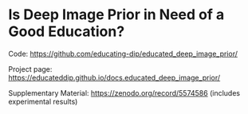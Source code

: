 # Is Deep Image Prior in Need of a Good Education?

Code: https://github.com/educating-dip/educated_deep_image_prior/

Project page: https://educateddip.github.io/docs.educated_deep_image_prior/

Supplementary Material: https://zenodo.org/record/5574586 (includes experimental results)
